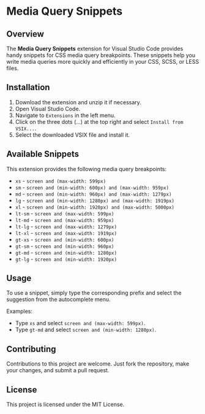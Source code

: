 # Media Query Snippets

## Overview

The **Media Query Snippets** extension for Visual Studio Code provides handy snippets for CSS media query breakpoints. These snippets help you write media queries more quickly and efficiently in your CSS, SCSS, or LESS files.

## Installation

1. Download the extension and unzip it if necessary.
2. Open Visual Studio Code.
3. Navigate to `Extensions` in the left menu.
4. Click on the three dots (...) at the top right and select `Install from VSIX...`.
5. Select the downloaded VSIX file and install it.

## Available Snippets

This extension provides the following media query breakpoints:

- `xs` - `screen and (max-width: 599px)`
- `sm` - `screen and (min-width: 600px) and (max-width: 959px)`
- `md` - `screen and (min-width: 960px) and (max-width: 1279px)`
- `lg` - `screen and (min-width: 1280px) and (max-width: 1919px)`
- `xl` - `screen and (min-width: 1920px) and (max-width: 5000px)`
- `lt-sm` - `screen and (max-width: 599px)`
- `lt-md` - `screen and (max-width: 959px)`
- `lt-lg` - `screen and (max-width: 1279px)`
- `lt-xl` - `screen and (max-width: 1919px)`
- `gt-xs` - `screen and (min-width: 600px)`
- `gt-sm` - `screen and (min-width: 960px)`
- `gt-md` - `screen and (min-width: 1280px)`
- `gt-lg` - `screen and (min-width: 1920px)`

## Usage

To use a snippet, simply type the corresponding prefix and select the suggestion from the autocomplete menu.

Examples:

- Type `xs` and select `screen and (max-width: 599px)`.
- Type `gt-md` and select `screen and (min-width: 1280px)`.

## Contributing

Contributions to this project are welcome. Just fork the repository, make your changes, and submit a pull request.

## License

This project is licensed under the MIT License.